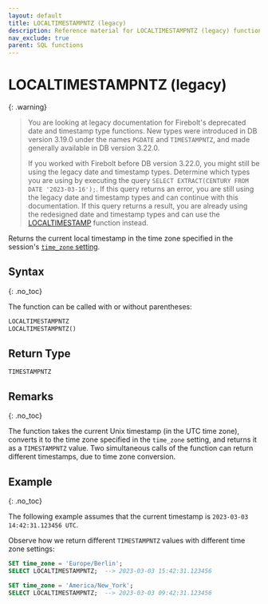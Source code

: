 ```yaml
---
layout: default
title: LOCALTIMESTAMPNTZ (legacy)
description: Reference material for LOCALTIMESTAMPNTZ (legacy) function
nav_exclude: true
parent: SQL functions
---
```


# LOCALTIMESTAMPNTZ (legacy)

{: .warning}
  >You are looking at legacy documentation for Firebolt's deprecated date and timestamp type functions.
  >New types were introduced in DB version 3.19.0 under the names `PGDATE` and `TIMESTAMPNTZ`, and made generally available in DB version 3.22.0.
  >
  >If you worked with Firebolt before DB version 3.22.0, you might still be using the legacy date and timestamp types.
  >Determine which types you are using by executing the query `SELECT EXTRACT(CENTURY FROM DATE '2023-03-16');`.
  >If this query returns an error, you are still using the legacy date and timestamp types and can continue with this documentation.
  >If this query returns a result, you are already using the redesigned date and timestamp types and can use the [LOCALTIMESTAMP](./localtimestamp.md) function instead.

Returns the current local timestamp in the time zone specified in the session's [`time_zone` setting](../../general-reference/system-settings.md#set-time-zone).

## Syntax
{: .no_toc}


The function can be called with or without parentheses:

```sql
LOCALTIMESTAMPNTZ
LOCALTIMESTAMPNTZ()
```

## Return Type

`TIMESTAMPNTZ`

## Remarks
{: .no_toc}

The function takes the current Unix timestamp (in the UTC time zone), converts it to the time zone specified in the `time_zone` setting, and returns it as a `TIMESTAMPNTZ` value.
Two simultaneous calls of the function can return different timestamps, due to time zone conversion.


## Example
{: .no_toc}

The following example assumes that the current timestamp is `2023-03-03 14:42:31.123456 UTC`.

Observe how we return different `TIMESTAMPNTZ` values with different time zone settings:

```sql
SET time_zone = 'Europe/Berlin';
SELECT LOCALTIMESTAMPNTZ;  --> 2023-03-03 15:42:31.123456

SET time_zone = 'America/New_York';
SELECT LOCALTIMESTAMPNTZ;  --> 2023-03-03 09:42:31.123456
```

